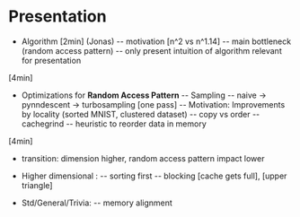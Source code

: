 # Presentation
- Algorithm [2min] (Jonas)
-- motivation [n^2 vs n^1.14]
-- main bottleneck (random access pattern)
-- only present intuition of algorithm relevant for presentation

[4min]
- Optimizations for **Random Access Pattern**
-- Sampling
-- naive -> pynndescent -> turbosampling [one pass]
-- Motivation: Improvements by locality (sorted MNIST, clustered dataset)
-- copy vs order
-- cachegrind
-- heuristic to reorder data in memory

[4min]
- transition: dimension higher, random access pattern impact lower 
- Higher dimensional :
-- sorting first
-- blocking [cache gets full], [upper triangle]

- Std/General/Trivia:
-- memory alignment
